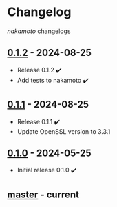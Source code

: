 # Changelog
_nakamoto_ changelogs

## [0.1.2] - 2024-08-25
- Release 0.1.2 ✔️
- Add tests to nakamoto ✔️

## [0.1.1] - 2024-08-25
- Release 0.1.1 ✔️
- Update OpenSSL version to 3.3.1

## [0.1.0] - 2024-05-25
- Initial release 0.1.0 ✔️

## [master] - current

[0.1.0]: https://github.com/devfabiosilva/nakamoto/tree/v0.1.0
[0.1.1]: https://github.com/devfabiosilva/nakamoto/tree/v0.1.1
[0.1.2]: https://github.com/devfabiosilva/nakamoto/tree/v0.1.2
[master]: https://github.com/devfabiosilva/nakamoto/tree/master

